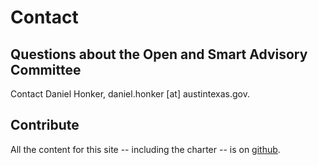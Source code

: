 # Contact

## Questions about the Open and Smart Advisory Committee

Contact Daniel Honker, daniel.honker \[at\] austintexas.gov. 

## Contribute

All the content for this site -- including the charter -- is on [github](https://github.com/cityofaustin/osac).

